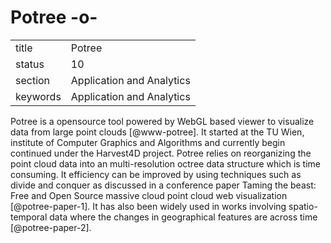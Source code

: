 # Potree -o-


|          |                           |
| -------- | ------------------------- |
| title    | Potree                    | 
| status   | 10                        |
| section  | Application and Analytics |
| keywords | Application and Analytics |



Potree is a opensource tool powered by WebGL based viewer to visualize
data from large point clouds [@www-potree].  It started at the TU
Wien, institute of Computer Graphics and Algorithms and currently
begin continued under the Harvest4D project. Potree relies on
reorganizing the point cloud data into an multi-resolution octree data
structure which is time consuming. It efficiency can be improved by
using techniques such as divide and conquer as discussed in a
conference paper Taming the beast: Free and Open Source massive cloud
point cloud web visualization [@potree-paper-1]. It has also been
widely used in works involving spatio-temporal data where the changes
in geographical features are across time [@potree-paper-2].


    
